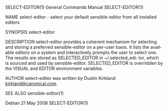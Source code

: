 SELECT-EDITOR(1)                                              General Commands Manual                                             SELECT-EDITOR(1)

NAME
       select-editor - select your default sensible-editor from all installed editors

SYNOPSIS
       select-editor

DESCRIPTION
       select-editor provides a coherent mechanism for selecting and storing a preferred sensible-editor on a per-user basis.  It lists the avail‐
       able editors on a system and interactively prompts the user to select one.  The results are stored as SELECTED_EDITOR  in  ~/.selected_edi‐
       tor, which is sourced and used by sensible-editor.  SELECTED_EDITOR is overridden by the VISUAL and EDITOR environment variables.

AUTHOR
       select-editor was written by Dustin Kirkland <kirkland@canonical.com>.

SEE ALSO
       sensible-editor(1)

Debian                                                              21 May 2008                                                   SELECT-EDITOR(1)
